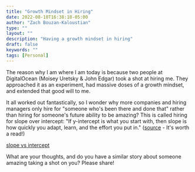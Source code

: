 ```yaml
---
title: "Growth Mindset in Hiring"
date: 2022-08-10T16:38:18-05:00
author: "Zach Bouzan-Kaloustian"
type: ""
layout: ""
description: "Having a growth mindset in hiring"
draft: false
keywords: ""
tags: [Personal]
---
```


The reason why I am where I am today is because two people at DigitalOcean (Moisey Uretsky & John Edgar) took a shot at hiring me. They approached it as an experiment, had massive doses of a growth mindset, and extended that good will to me. 

It all worked out fantastically, so I wonder why more companies and hiring managers only hire for "someone who's been there and done that" rather than hiring for someone's future ability to be amazing? This is called hiring for slope over intercept: "If y-intercept is what you start with, then slope is how quickly you adapt, learn, and the effort you put in." ([source](https://matt-rickard.com/hire-slope-not-intercept) - It's worth a read!)


[slope vs intercept](https://matt-rickard.ghost.io/content/images/2021/08/image-18.png)


What are your thoughts, and do you have a similar story about someone amazing taking a shot on you? Please share!
